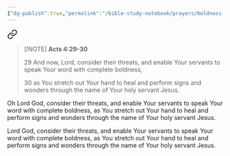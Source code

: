 ```yaml
---
{"dg-publish":true,"permalink":"/bible-study-notebook/prayers/boldness-healing-and-signs/","tags":["Prayer/Boldness-Healing-and-Signs"],"created":"2025-06-04T01:59:06.758-04:00","updated":"2025-06-10T03:01:08.477-04:00"}
---
```



<div class="transclusion internal-embed is-loaded"><a class="markdown-embed-link" href="/bible-study-notebook/bible/nt/44-acts/acts-4-29-30/" aria-label="Open link"><svg xmlns="http://www.w3.org/2000/svg" width="24" height="24" viewBox="0 0 24 24" fill="none" stroke="currentColor" stroke-width="2" stroke-linecap="round" stroke-linejoin="round" class="svg-icon lucide-link"><path d="M10 13a5 5 0 0 0 7.54.54l3-3a5 5 0 0 0-7.07-7.07l-1.72 1.71"></path><path d="M14 11a5 5 0 0 0-7.54-.54l-3 3a5 5 0 0 0 7.07 7.07l1.71-1.71"></path></svg></a><div class="markdown-embed">





> [!NOTE] **Acts 4:29-30**
>
> 29 And now, Lord, consider their threats, and enable Your servants to speak Your word with complete boldness,
>
> 30 as You stretch out Your hand to heal and perform signs and wonders through the name of Your holy servant Jesus.

Oh Lord God, consider their threats, and enable Your servants to speak Your word with complete boldness, as You stretch out Your hand to heal and perform signs and wonders through the name of Your holy servant Jesus.


</div></div>


Lord God, consider their threats, and enable Your servants to speak Your word with complete boldness, as You stretch out Your hand to heal and perform signs and wonders through the name of Your holy servant Jesus.
